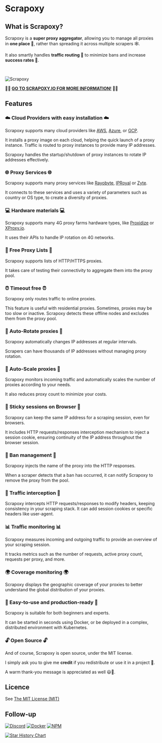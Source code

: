 # Scrapoxy

## What is Scrapoxy?

Scrapoxy is a **super proxy aggregator**, allowing you to manage all proxies in **one place 🎯**,
rather than spreading it across multiple scrapers 🕸️.

It also smartly handles **traffic routing 🔀** to minimize bans and increase **success rates 🚀**.

<br/>

![Scrapoxy](https://raw.githubusercontent.com/fabienvauchelles/scrapoxy/master/packages/website/intro/scrapoxy.gif)

**🚀🚀 [GO TO SCRAPOXY.IO FOR MORE INFORMATION!](https://scrapoxy.io) 🚀🚀**


## Features

### ☁️ Cloud Providers with easy installation ☁️

Scrapoxy supports many cloud providers like [AWS](https://aws.amazon.com), [Azure](https://azure.com), or [GCP](https://cloud.google.com).

It installs a proxy image on each cloud, helping the quick launch of a proxy instance.
Traffic is routed to proxy instances to provide many IP addresses.

Scrapoxy handles the startup/shutdown of proxy instances to rotate IP addresses effectively.


### 🌐 Proxy Services 🌐

Scrapoxy supports many proxy services like [Rayobyte](https://rayobyte.com), [IPRoyal](https://iproyal.com) or [Zyte](https://www.zyte.com).

It connects to these services and uses a variety of parameters such as country or OS type,
to create a diversity of proxies.


### 💻 Hardware materials 💻

Scrapoxy supports many 4G proxy farms hardware types, like [Proxidize](https://proxidize.com) or [XProxy.io](https://xproxy.io).

It uses their APIs to handle IP rotation on 4G networks.


### 📜 Free Proxy Lists 📜

Scrapoxy supports lists of HTTP/HTTPS proxies.

It takes care of testing their connectivity to aggregate them into the proxy pool.


### ⏰ Timeout free ⏰

Scrapoxy only routes traffic to online proxies.

This feature is useful with residential proxies.
Sometimes, proxies may be too slow or inactive.
Scrapoxy detects these offline nodes and excludes them from the proxy pool.


### 🔄 Auto-Rotate proxies 🔄

Scrapoxy automatically changes IP addresses at regular intervals.

Scrapers can have thousands of IP addresses without managing proxy rotation.


### 🏃 Auto-Scale proxies 🏃

Scrapoxy monitors incoming traffic
and automatically scales the number of proxies according to your needs.

It also reduces proxy count to minimize your costs.


### 🍪 Sticky sessions on Browser 🍪

Scrapoxy can keep the same IP address for a scraping session, even for browsers.

It includes HTTP requests/responses interception mechanism to inject a session cookie,
ensuring continuity of the IP address throughout the browser session.


### 🚨 Ban management 🚨

Scrapoxy injects the name of the proxy into the HTTP responses.

When a scraper detects that a ban has occurred, it can notify Scrapoxy to remove the proxy from the pool.


### 📡 Traffic interception 📡

Scrapoxy intercepts HTTP requests/responses to modify headers,
keeping consistency in your scraping stack.
It can add session cookies or specific headers like user-agent.


###  📊 Traffic monitoring 📊

Scrapoxy measures incoming and outgoing traffic to provide an overview of your scraping session.

It tracks metrics such as the number of requests, active proxy count, requests per proxy, and more.


### 🌍 Coverage monitoring 🌍

Scrapoxy displays the geographic coverage of your proxies to better understand the global distribution of your proxies.


### 🚀 Easy-to-use and production-ready 🚀

Scrapoxy is suitable for both beginners and experts.

It can be started in seconds using Docker, or be deployed in a complex, distributed environment with Kubernetes.


### 🔓 Open Source 🔓

And of course, Scrapoxy is open source, under the MIT license.

I simply ask you to give me **credit** if you redistribute or use it in a project 🙌.

A warm thank-you message is appreciated as well 😃🙏.


## Licence

See [The MIT License (MIT)](https://github.com/fabienvauchelles/scrapoxy/blob/master/LICENCE.md)


## Follow-up

[![Discord](https://img.shields.io/discord/1095676356496461934?logo=discord&label=Discord&color=7289da&style=flat-square)](https://discord.gg/ktNGGwZnUD)
[![Docker](https://img.shields.io/docker/v/fabienvauchelles/scrapoxy?logo=docker&label=Docker&style=flat-square)](https://hub.docker.com/r/fabienvauchelles/scrapoxy)
[![NPM](https://img.shields.io/npm/v/scrapoxy?label=NPM&color=bc3433&style=flat-square)](https://www.npmjs.com/package/scrapoxy)

[![Star History Chart](https://api.star-history.com/svg?repos=fabienvauchelles/scrapoxy&type=Timeline)](https://star-history.com/#fabienvauchelles/scrapoxy&Timeline)
